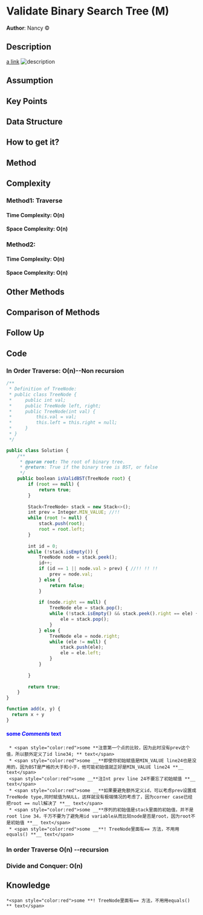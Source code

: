 # Validate Binary Search Tree (M)

**Author**: Nancy
&copy;

## Description

[a link](https://www.lintcode.com/problem/validate-binary-search-tree/description
)
![description](https://github.com/goodgirl2017/leetcode-problems/blob/master/Images/validate-binary-search-tree.png)

## Assumption

## Key Points

## Data Structure

## How to get it?


## Method


## Complexity

### Method1: Traverse 

#### Time Complexity: O(n)


#### Space Complexity: O(n)


### Method2: 

#### Time Complexity: O(n)


#### Space Complexity: O(n)


## Other Methods

## Comparison of Methods

## Follow Up

## Code

### In Order Traverse: O(n)--Non recursion

```javascript {.line-numbers}
/**
 * Definition of TreeNode:
 * public class TreeNode {
 *     public int val;
 *     public TreeNode left, right;
 *     public TreeNode(int val) {
 *         this.val = val;
 *         this.left = this.right = null;
 *     }
 * }
 */

public class Solution {
    /**
     * @param root: The root of binary tree.
     * @return: True if the binary tree is BST, or false
     */
    public boolean isValidBST(TreeNode root) {
        if (root == null) {
            return true;
        }
        
        Stack<TreeNode> stack = new Stack<>();
        int prev = Integer.MIN_VALUE; //!!
        while (root != null) {
            stack.push(root);
            root = root.left;
        }
        
        int id = 0;
        while (!stack.isEmpty()) {
            TreeNode node = stack.peek();
            id++;
            if (id == 1 || node.val > prev) { //!! !! !!
                prev = node.val;
            } else {
                return false;
            }
            
            if (node.right == null) {
                TreeNode ele = stack.pop();
                while (!stack.isEmpty() && stack.peek().right == ele) {
                    ele = stack.pop();
                }
            } else {
                TreeNode ele = node.right;
                while (ele != null) {
                    stack.push(ele);
                    ele = ele.left;
                }
            }
            
        }
        
        return true;
    }
}
```

```javascript {.line-numbers}
function add(x, y) {
  return x + y
}
```

#### <span style="color:blue">some *Comments* text</span>
     * <span style="color:red">some **注意第一个点的比较，因为此时没有prev这个值，所以额外定义了id line34; ** text</span>
     * <span style="color:red">some __**即使你初始赋值是MIN_VALUE line24也是没用的，因为BST是严格的大于和小于，他可能初始值就正好是MIN_VALUE line24 **__ text</span>
     <span style="color:red">some __**注Int prev line 24不要忘了初始赋值 **__ text</span>
     * <span style="color:red">some __**如果要避免额外定义id，可以考虑prev设置成TreeNode type,同时赋值为NULL，这样就没有极端情况的考虑了，因为corner case已经把root == null解决了 **__ text</span>
     * <span style="color:red">some __**序列的初始值是stack里面的初始值，并不是root line 34，千万不要为了避免用id variable从而比较node是否是root，因为root不是初始值 **__ text</span>
     * <span style="color:red">some __**! TreeNode里面有== 方法，不用用equals() **__ text</span>

### In order Traverse O(n) --recursion



### Divide and Conquer: O(n)


## Knowledge
	*<span style="color:red">some **! TreeNode里面有== 方法，不用用equals() ** text</span>




